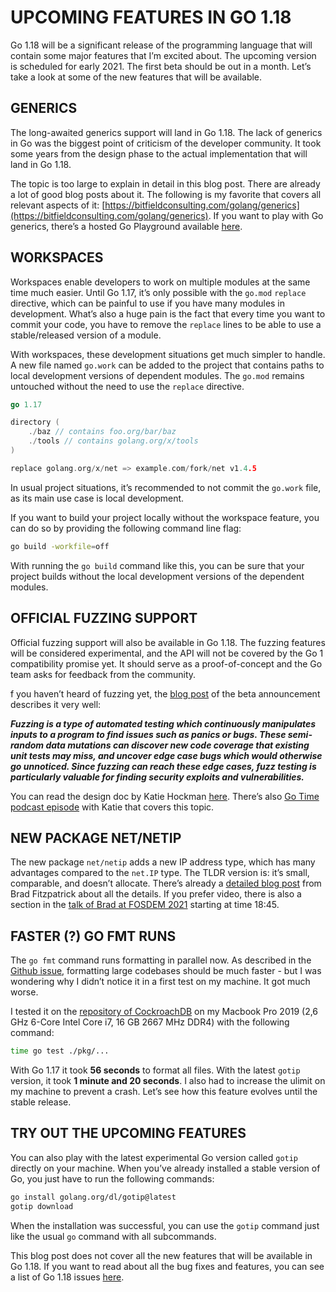 # UPCOMING FEATURES IN GO 1.18
Go 1.18 will be a significant release of the programming language that will contain some major features that I’m excited about. The upcoming version is scheduled for early 2021. The first beta should be out in a month. Let’s take a look at some of the new features that will be available.

## GENERICS
The long-awaited generics support will land in Go 1.18. The lack of generics in Go was the biggest point of criticism of the developer community. It took some years from the design phase to the actual implementation that will land in Go 1.18.

The topic is too large to explain in detail in this blog post. There are already a lot of good blog posts about it. The following is my favorite that covers all relevant aspects of it: [https://bitfieldconsulting.com/golang/generics](https://bitfieldconsulting.com/golang/generics). If you want to play with Go generics, there’s a hosted Go Playground available [here](https://go2goplay.golang.org/).

## WORKSPACES
Workspaces enable developers to work on multiple modules at the same time much easier. Until Go 1.17, it’s only possible with the `go.mod` `replace` directive, which can be painful to use if you have many modules in development. What’s also a huge pain is the fact that every time you want to commit your code, you have to remove the `replace` lines to be able to use a stable/released version of a module.

With workspaces, these development situations get much simpler to handle. A new file named `go.work` can be added to the project that contains paths to local development versions of dependent modules. The `go.mod` remains untouched without the need to use the `replace` directive.
```go
go 1.17

directory (
    ./baz // contains foo.org/bar/baz
    ./tools // contains golang.org/x/tools
)

replace golang.org/x/net => example.com/fork/net v1.4.5
```

In usual project situations, it’s recommended to not commit the `go.work` file, as its main use case is local development.

If you want to build your project locally without the workspace feature, you can do so by providing the following command line flag:
```sh
go build -workfile=off
```
With running the `go build` command like this, you can be sure that your project builds without the local development versions of the dependent modules.

## OFFICIAL FUZZING SUPPORT
Official fuzzing support will also be available in Go 1.18. The fuzzing features will be considered experimental, and the API will not be covered by the Go 1 compatibility promise yet. It should serve as a proof-of-concept and the Go team asks for feedback from the community.

f you haven’t heard of fuzzing yet, the [blog post](https://go.dev/blog/fuzz-beta) of the beta announcement describes it very well:

***Fuzzing is a type of automated testing which continuously manipulates inputs to a program to find issues such as panics or bugs. These semi-random data mutations can discover new code coverage that existing unit tests may miss, and uncover edge case bugs which would otherwise go unnoticed. Since fuzzing can reach these edge cases, fuzz testing is particularly valuable for finding security exploits and vulnerabilities.***

You can read the design doc by Katie Hockman [here](https://go.googlesource.com/proposal/+/master/design/draft-fuzzing.md). There’s also [Go Time podcast episode](https://changelog.com/gotime/187) with Katie that covers this topic.

## NEW PACKAGE NET/NETIP
The new package `net/netip` adds a new IP address type, which has many advantages compared to the `net.IP` type. The TLDR version is: it’s small, comparable, and doesn’t allocate. There’s already a [detailed blog post](https://tailscale.com/blog/netaddr-new-ip-type-for-go/) from Brad Fitzpatrick about all the details. If you prefer video, there is also a section in the [talk of Brad at FOSDEM 2021](https://sebastian-holstein.de/post/2021-11-08-go-1.18-features/[%E2%80%9CGo%20at%20Tailscale%E2%80%9D](https://www.youtube.com/watch?v=csbE6G9lZ-U&t=1125s)) starting at time 18:45.

## FASTER (?) GO FMT RUNS
The `go fmt` command runs formatting in parallel now. As described in the [Github issue](https://github.com/golang/go/issues/43566), formatting large codebases should be much faster - but I was wondering why I didn’t notice it in a first test on my machine. It got much worse.

I tested it on the [repository of CockroachDB](https://github.com/cockroachdb/cockroach) on my Macbook Pro 2019 (2,6 GHz 6-Core Intel Core i7, 16 GB 2667 MHz DDR4) with the following command:
```sh
time go test ./pkg/...
```
With Go 1.17 it took **56 seconds** to format all files. With the latest `gotip` version, it took **1 minute and 20 seconds**. I also had to increase the ulimit on my machine to prevent a crash. Let’s see how this feature evolves until the stable release.

## TRY OUT THE UPCOMING FEATURES
You can also play with the latest experimental Go version called `gotip` directly on your machine. When you’ve already installed a stable version of Go, you just have to run the following commands:
```sh
go install golang.org/dl/gotip@latest
gotip download
```
When the installation was successful, you can use the `gotip` command just like the usual `go` command with all subcommands.

This blog post does not cover all the new features that will be available in Go 1.18. If you want to read about all the bug fixes and features, you can see a list of Go 1.18 issues [here](https://dev.golang.org/release#Go1.18).